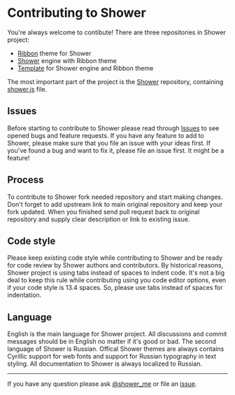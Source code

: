# Contributing to Shower

You're always welcome to contibute! There are three repositories in Shower project:

- [Ribbon](https://github.com/shower/ribbon) theme for Shower
- [Shower](https://github.com/shower/shower) engine with Ribbon theme
- [Template](https://github.com/shower) for Shower engine and Ribbon theme

The most important part of the project is the [Shower](https://github.com/shower/shower) repository, containing [shower.js](https://github.com/shower/shower/blob/master/shower.js) file.

## Issues

Before starting to contribute to Shower please read through [Issues](https://github.com/shower/shower/issues?state=open) to see opened bugs and feature requests. If you have any feature to add to Shower, please make sure that you file an issue with your ideas first. If you've found a bug and want to fix it, please file an issue first. It might be a feature!


## Process

To contribute to Shower fork needed repository and start making changes. Don't forget to add upstream link to main original repository and keep your fork updated. When you finished send pull request back to original repository and supply clear description or link to existing issue.

## Code style

Please keep existing code style while contributing to Shower and be ready for code review by Shower authors and contributors. By historical reasons, Shower project is using tabs instead of spaces to indent code. It's not a big deal to keep this rule while contributing using you code editor options, even if your code style is 13.4 spaces. So, please use tabs instead of spaces for indentation.

## Language

English is the main language for Shower project. All discussions and commit messages should be in English no matter if it's good or bad. The second language of Shower is Russian. Offical Shower themes are always contains Cyrillic support for web fonts and support for Russian typography in text styling. All documentation to Shower is always localized to Russian.

---
If you have any question please ask [@shower_me](http://twitter.com/shower_me/) or file an [issue](https://github.com/shower/shower/issues?state=open).